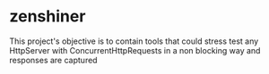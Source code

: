 # zenshiner
This project's objective is to contain tools that could stress test any HttpServer with ConcurrentHttpRequests in a non blocking way and responses are captured
